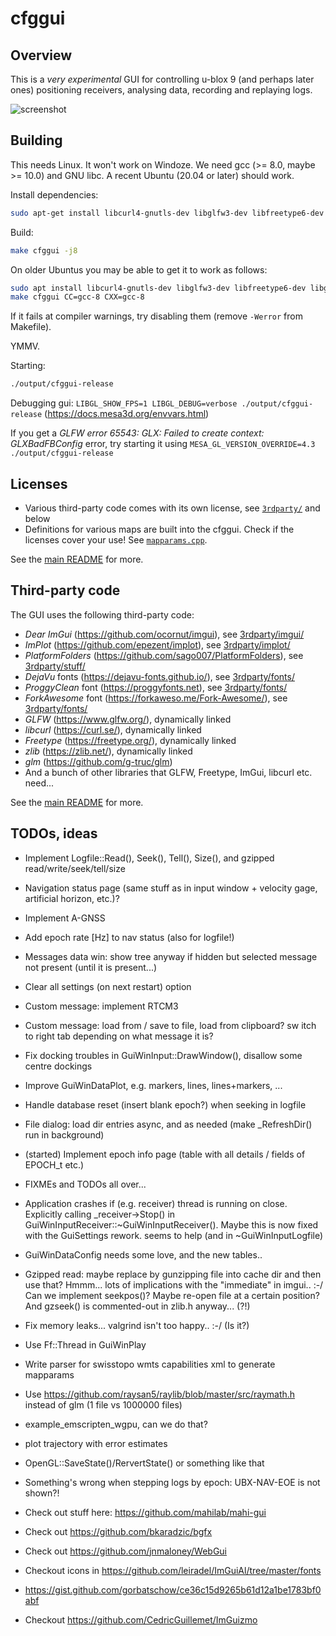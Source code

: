 # cfggui

## Overview

This is a *very experimental* GUI for controlling u-blox 9 (and perhaps later ones) positioning receivers, analysing
data, recording and replaying logs.

![screenshot](./doc/screenshot3.jpg)

## Building

This needs Linux. It won't work on Windoze. We need gcc (>= 8.0, maybe >= 10.0) and GNU libc.
A recent Ubuntu (20.04 or later) should work.

Install dependencies:

```sh
sudo apt-get install libcurl4-gnutls-dev libglfw3-dev libfreetype6-dev libglu1-mesa-dev zlib1g-dev libglm-dev gcc g++ # or libcurl4-openssl-dev
```

Build:

```sh
make cfggui -j8
```

On older Ubuntus you may be able to get it to work as follows:

```sh
sudo apt install libcurl4-gnutls-dev libglfw3-dev libfreetype6-dev libglu1-mesa-dev zlib1g-dev libglm-dev gcc-8 g++-8 # or libcurl4-openssl-dev
make cfggui CC=gcc-8 CXX=gcc-8
```

If it fails at compiler warnings, try disabling them (remove `-Werror` from Makefile).

YMMV.

Starting:

```sh
./output/cfggui-release
```

Debugging gui: `LIBGL_SHOW_FPS=1 LIBGL_DEBUG=verbose ./output/cfggui-release` (<https://docs.mesa3d.org/envvars.html>)

If you get a *GLFW error 65543: GLX: Failed to create context: GLXBadFBConfig* error, try starting it using
`MESA_GL_VERSION_OVERRIDE=4.3 ./output/cfggui-release`


## Licenses

* Various third-party code comes with its own license, see [`3rdparty/`](./3rdparty) and below
* Definitions for various maps are built into the cfggui. Check if the licenses cover your use!
  See [`mapparams.cpp`](./cfggui/stuff/mapparams.cpp).

See the [main README](../README.md) for more.

## Third-party code

The GUI uses the following third-party code:

* _Dear ImGui_ (<https://github.com/ocornut/imgui>), see [3rdparty/imgui/](./3rdparty/imgui/)
* _ImPlot_ (<https://github.com/epezent/implot>), see [3rdparty/implot/](./3rdparty/implot/)
* _PlatformFolders_ (<https://github.com/sago007/PlatformFolders>), see [3rdparty/stuff/](./3rdparty/stuff/)
* _DejaVu_ fonts (<https://dejavu-fonts.github.io/>), see [3rdparty/fonts/](./3rdparty/fonts/)
* _ProggyClean_ font (<https://proggyfonts.net>), see [3rdparty/fonts/](./3rdparty/fonts/)
* _ForkAwesome_ font (<https://forkaweso.me/Fork-Awesome/>), see [3rdparty/fonts/](./3rdparty/fonts/)
* _GLFW_ (<https://www.glfw.org/>), dynamically linked
* _libcurl_ (<https://curl.se/>), dynamically linked
* _Freetype_ (<https://freetype.org/>), dynamically linked
* _zlib_ (<https://zlib.net/>), dynamically linked
* _glm_ (<https://github.com/g-truc/glm>)
* And a bunch of other libraries that GLFW, Freetype, ImGui, libcurl etc. need...

See the [main README](../README.md) for more.

## TODOs, ideas

* Implement Logfile::Read(), Seek(), Tell(), Size(), and gzipped read/write/seek/tell/size
* Navigation status page (same stuff as in input window + velocity gage, artificial horizon, etc.)?
* Implement A-GNSS
* Add epoch rate [Hz] to nav status (also for logfile!)
* Messages data win: show tree anyway if hidden but selected message not present (until it is present...)
* Clear all settings (on next restart) option
* Custom message: implement RTCM3
* Custom message: load from / save to file, load from clipboard? sw itch to right tab depending on what message it is?
* Fix docking troubles in GuiWinInput::DrawWindow(), disallow some centre dockings
* Improve GuiWinDataPlot, e.g. markers, lines, lines+markers, ...
* Handle database reset (insert blank epoch?) when seeking in logfile
* File dialog: load dir entries async, and as needed (make _RefreshDir() run in background)
* (started) Implement epoch info page (table with all details / fields of EPOCH_t etc.)
* FIXMEs and TODOs all over...
* Application crashes if (e.g. receiver) thread  is running on close. Explicitly calling _receiver->Stop() in
  GuiWinInputReceiver::~GuiWinInputReceiver(). Maybe this is now fixed with the GuiSettings rework.
  seems to help (and in ~GuiWinInputLogfile)
* GuiWinDataConfig needs some love, and the new tables..
* Gzipped read: maybe replace by gunzipping file into cache dir and then use that?
  Hmmm... lots of implications with the "immediate" in imgui.. :-/
  Can we implement seekpos()? Maybe re-open file at a certain position? And gzseek() is commented-out in zlib.h anyway... (?!)
* Fix memory leaks... valgrind isn't too happy.. :-/ (Is it?)
* Use Ff::Thread in GuiWinPlay
* Write parser for swisstopo wmts capabilities xml to generate mapparams
* Use https://github.com/raysan5/raylib/blob/master/src/raymath.h instead of glm (1 file vs 1000000 files)
* example_emscripten_wgpu, can we do that?
* plot trajectory with error estimates
* OpenGL::SaveState()/RervertState() or something like that
* Something's wrong when stepping logs by epoch: UBX-NAV-EOE is not shown?!

* Check out stuff here: <https://github.com/mahilab/mahi-gui>
* Check out <https://github.com/bkaradzic/bgfx>
* Check out <https://github.com/jnmaloney/WebGui>
* Checkout icons in <https://github.com/leiradel/ImGuiAl/tree/master/fonts>
* <https://gist.github.com/gorbatschow/ce36c15d9265b61d12a1be1783bf0abf>
* Checkout <https://github.com/CedricGuillemet/ImGuizmo>

